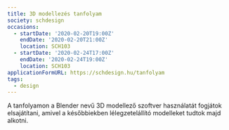 ```yaml
---
title: 3D modellezés tanfolyam
society: schdesign
occasions:
  - startDate: '2020-02-20T19:00Z'
    endDate: '2020-02-20T21:00Z'
    location: SCH103
  - startDate: '2020-02-24T17:00Z'
    endDate: '2020-02-24T19:00Z'
    location: SCH103
applicationFormURL: https://schdesign.hu/tanfolyam
tags:
  - design
---
```


A tanfolyamon a Blender nevű 3D modellező szoftver használatát fogjátok elsajátítani, amivel a későbbiekben lélegzetelállító modelleket tudtok majd alkotni.
